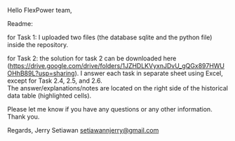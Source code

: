 Hello FlexPower team,

Readme:

for Task 1:
I uploaded two files (the database sqlite and the python file) inside the repository.

for Task 2:
the solution for task 2 can be downloaded here (https://drive.google.com/drive/folders/1JZHDLKVyxnJDvU_gQGx897HWUOHhB89L?usp=sharing).
I answer each task in separate sheet using Excel, except for Task 2.4, 2.5, and 2.6.						
The answer/explanations/notes are located on the right side of the historical data table (highlighted cells).							

Please let me know if you have any questions or any other information. 
Thank you.

Regards,
Jerry Setiawan
setiawannjerry@gmail.com
